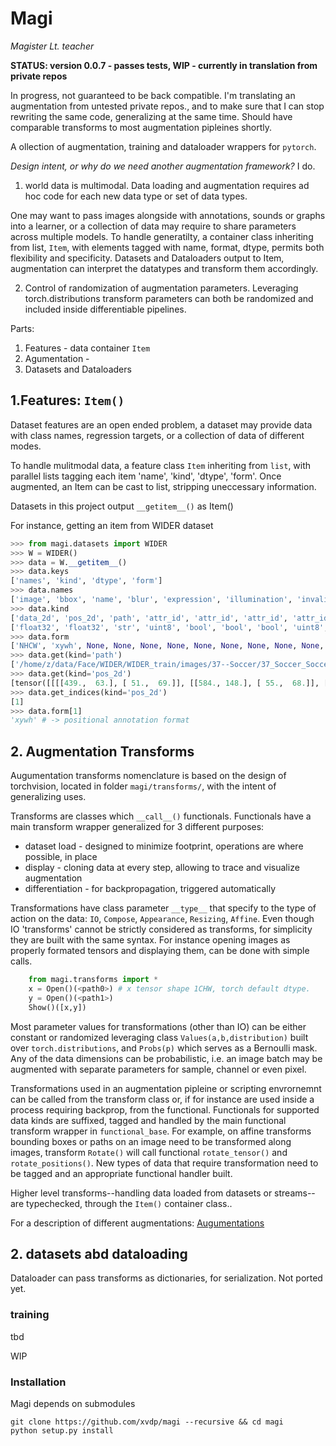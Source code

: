 # Magi
*Magister Lt. teacher*

**STATUS: version 0.0.7 - passes tests,  WIP - currently in translation from private repos**

In progress, not guaranteed to be back compatible.
I'm translating an augmentation from untested private repos., and to make sure that I can stop rewriting the same code, generalizing at the same time. Should have comparable transforms to most augmentation pipleines shortly.


A ollection of augmentation, training and dataloader wrappers for `pytorch`.

*Design intent, or why do we need another augmentation framework?*  I do.

1. world data is multimodal. Data loading and augmentation requires ad hoc code for each new data type or set of data types.

One may want to pass images alongside with annotations, sounds or graphs into a learner, or a collection of data may require to share parameters across multiple models. To handle generatilty, a container class inheriting from list, `Item`, with elements tagged with name, format, dtype, permits both flexibility and specificity. Datasets and Dataloaders output to Item, augmentation can interpret the datatypes and transform them accordingly.

2. Control of randomization of augmentation parameters. Leveraging torch.distributions transform parameters can both be randomized and included inside differentiable pipelines.


Parts:<br>
1. Features - data container `Item`
2. Agumentation -
3. Datasets and Dataloaders


## 1.Features: `Item()`

Dataset features are an open ended problem, a dataset may provide data with class names, regression targets, or a collection of data of different modes. <br>

To handle mulitmodal data, a feature class `Item` inheriting from `list`, with parallel lists tagging each item 'name', 'kind', 'dtype', 'form'.
Once augmented, an Item can be cast to list, stripping uneccessary information.

Datasets in this project output `__getitem__()` as Item()

For instance, getting an item from WIDER dataset
```python
>>> from magi.datasets import WIDER
>>> W = WIDER()
>>> data = W.__getitem__()
>>> data.keys
['names', 'kind', 'dtype', 'form']
>>> data.names
['image', 'bbox', 'name', 'blur', 'expression', 'illumination', 'invalid', 'occlusion', 'pose', 'index', 'wider_activity', 'wider_id', 'wordnet_id']
>>> data.kind
['data_2d', 'pos_2d', 'path', 'attr_id', 'attr_id', 'attr_id', 'attr_id', 'attr_id', 'attr_id', 'image_id', 'class_name', 'class_id', 'class_id']
['float32', 'float32', 'str', 'uint8', 'bool', 'bool', 'bool', 'uint8', 'bool', 'int', 'str', 'uint8', 'int']
>>> data.form
['NHCW', 'xywh', None, None, None, None, None, None, None, None, None, None, None]
>>> data.get(kind='path')
['/home/z/data/Face/WIDER/WIDER_train/images/37--Soccer/37_Soccer_Soccer_37_192.jpg']
>>> data.get(kind='pos_2d')
[tensor([[[[439.,  63.], [ 51.,  69.]], [[584., 148.], [ 55.,  68.]], [[680., 124.], [ 63.,  58.]], [[888.,  74.], [ 38.,  45.]]]])]
>>> data.get_indices(kind='pos_2d')
[1]
>>> data.form[1]
'xywh' # -> positional annotation format
```

## 2. Augmentation Transforms

Augumentation transforms nomenclature is based on the design of torchvision, located in folder `magi/transforms/`, with the intent of generalizing uses.

Transforms are classes which `__call__()` functionals. Functionals have a main transform wrapper generalized for 3 different purposes:
* dataset load - designed to minimize footprint, operations are where possible, in place
* display - cloning data at every step, allowing to trace and visualize augmentation
* differentiation - for backpropagation, triggered automatically


Transformations have class parameter `__type__` that specify to the type of action on the data: `IO`, `Compose`, `Appearance`, `Resizing`, `Affine`. Even though IO 'transforms' cannot be strictly considered as transforms, for simplicity they are built with the same syntax. For instance opening images as properly formated tensors and displaying them, can be done with simple calls.
```python
    from magi.transforms import *
    x = Open()(<path0>) # x tensor shape 1CHW, torch default dtype.
    y = Open()(<path1>)
    Show()([x,y])
```
Most parameter values for transformations (other than IO) can be either constant or randomized leveraging class `Values(a,b,distribution)` built over `torch.distributions`, and `Probs(p)` which serves as a Bernoulli mask. Any of the data dimensions can be probabilistic, i.e. an image batch may be augmented with separate parameters for sample, channel or even pixel. 

Transformations used in an augmentation pipleine or scripting envrornemnt can be called from the transform class or, if for instance are used inside a process requiring backprop, from the functional. Functionals for supported data kinds are suffixed, tagged and handled by the main functional transform wrapper in `functional_base`. For example, on affine transforms bounding boxes or paths on an image need to be transformed along images, transform `Rotate()` will call functional `rotate_tensor()` and `rotate_positions()`. New types of data that require transformation need to be tagged and an appropriate functional handler built.

Higher level transforms--handling data loaded from datasets or streams--are typechecked, through the `Item()` container class..

For a description of different augmentations: [Augumentations](AUGMENT.md)



<!-- ```python
    item = Item([[[0,1],[2,3]],[[1,2],[3,4]],  [125,125]], kind=["data","data", "id"], dtype=["float32", "float16", "int"])
    print(item, isinstance(item, list) # -> [[[0, 1], [2, 3]], [[1, 2], [3, 4]], [125, 125]] True

    item.to_torch(device="cuda")
    print(item) # returns each item with the assigned dype
    # -> [tensor([[0., 1.],
    #             [2., 3.]], device='cuda:0'), tensor([[1., 2.],
    #             [3., 4.]], device='cuda:0', dtype=torch.float16), tensor([125, 125], device='cuda:0', dtype=torch.int32)]
    print(item.keys) #-> ['kind', 'dtype']
    print(item.kind) #-> ['data', 'id']
    item.get(kind="data_2d") # returns
    #-> [tensor([[0., 1.],
    #           [2., 3.]], device='cuda:0'), tensor([[1., 2.],
    #           [3., 4.]], device='cuda:0', dtype=torch.float16)]

``` -->


## 2. datasets abd dataloading
Dataloader can pass transforms as dictionaries, for serialization.
Not ported yet.
### training
tbd


WIP
### Installation
Magi depends on submodules
```
git clone https://github.com/xvdp/magi --recursive && cd magi
python setup.py install

```
<!--when koreto updated
 git submodule foreach 'git pull origin main || :' -->
